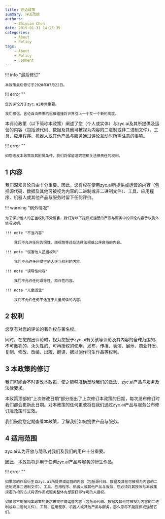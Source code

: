 ```yaml
---
title: 评论政策
summary: 评论政策
authors:
    - Zhiyuan Chen
date: 2019-01-31 14:25:39
categories: 
    - About
    - Policy
tags:
    - About
    - Policy
    - Comment
---
```


!!! info "最后修订"

    本政策最后修订于2020年07月22日。

!!! error ""

    您的评论对于zyc.ai非常重要。

    我们相信，言论自由带来的思维碰撞将世界引上一个又一个新的高度。

本评论政策（以下简称本政策）阐述了您（个人或实体）与zyc.ai及其所提供及运营的内容（包括源代码、数据及其他可被视为内容的二进制或非二进制文件）、工具、应用程序、机器人或其他产品与服务通过评论互动时所需注意的事项。

!!! error ""

    如您违反本政策及其附属条件，我们将保留追究您相关法律责任的权利。

## 1 内容

我们深知言论自由十分重要。因此，您有权在使用zyc.ai所提供或运营的内容（包括源代码、数据及其他可被视为内容的二进制或非二进制文件）、工具、应用程序、机器人或其他产品与服务时留下任何评价。

!!! warning "例外情况"

    为了保护他人的正当权利不受侵害，我们对以下提供或运营的产品与服务中的评论内容予以例外情况说明。

    !!! note "不当内容"

        我们不允许任何仇恨性、歧视性等违反法律法规或公序良俗的内容。

    !!! note "侵害他人正当权利"

        我们不允许任何侵害他人正当权利的内容。
    
    !!! note "误导性内容"

        我们不允许任何误导性、欺诈性内容。

    !!! note "儿童适宜"

        我们不允许任何不适宜于儿童阅读的内容。

## 2 权利

您享有对您的评论的著作权与署名权。

同时，在您做出评论时，视为您授予zyc.ai有关该等评论及其内容的全球范围的、不可撤销的、永久性的、可再授权的使用、发布、传播、表演、展示、商业开发、复制、修改、改编、出版、翻译、据以创作衍生作品等权利。

## 3 本政策的修订

我们可能会不时更改本政策，使之能够准确反映我们的做法、zyc.ai产品与服务及法律要求。

本政策顶部的“上次修改日期”部分指出了上次修订本政策的日期，每次发布修订时我们都会更新此日期。对本政策的任何更改将在我们通过zyc.ai产品与服务公布修订版政策时生效。

我们鼓励您定期查看本政策，了解我们如何提供产品与服务。

## 4 适用范围

zyc.ai认为开放与隐私对我们及我们的用户十分重要。

因此，本政策将适用于任何zyc.ai产品与服务的衍生作品。

!!! error ""

    如果您的作品衍生自zyc.ai所提供或运营的内容（包括源代码、数据及其他可被视为内容的二进制或非二进制文件）、工具、应用程序、机器人或其他产品与服务，您必须将其按照与本政策规定的相同方式将该作品或服务整体向想要获得许可的人授权。

    如果您不能按照本政策的要求来提供或运营内容（包括源代码、数据及其他可被视为内容的二进制或非二进制文件）、工具、应用程序、机器人或其他产品与服务，那么您将不能提供或运营它们。

